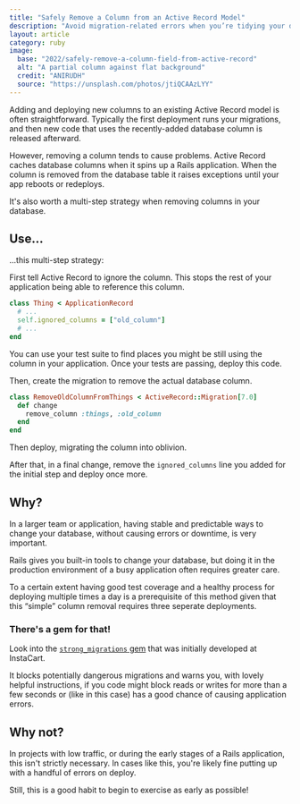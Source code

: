 ```yaml
---
title: "Safely Remove a Column from an Active Record Model"
description: "Avoid migration-related errors when you’re tidying your database"
layout: article
category: ruby
image:
  base: "2022/safely-remove-a-column-field-from-active-record"
  alt: "A partial column against flat background"
  credit: "ANIRUDH"
  source: "https://unsplash.com/photos/jtiQCAAzLYY"
---
```


Adding and deploying new columns to an existing Active Record model is often straightforward. Typically the first deployment runs your migrations, and then new code that uses the recently-added database column is released afterward.

However, removing a column tends to cause problems. Active Record caches database columns when it spins up a Rails application. When the column is removed from the database table it raises exceptions until your app reboots or redeploys.

It's also worth a multi-step strategy when removing columns in your database.


## Use...

...this multi-step strategy:

First tell Active Record to ignore the column. This stops the rest of your application being able to reference this column.

```ruby
class Thing < ApplicationRecord
  # ...
  self.ignored_columns = ["old_column"]
  # ...
end
```

You can use your test suite to find places you might be still using the column in your application. Once your tests are passing, deploy this code.

Then, create the migration to remove the actual database column.

```ruby
class RemoveOldColumnFromThings < ActiveRecord::Migration[7.0]
  def change
    remove_column :things, :old_column
  end
end
```

Then deploy, migrating the column into oblivion.

After that, in a final change, remove the `ignored_columns` line you added for the initial step and deploy once more.


## Why?

In a larger team or application, having stable and predictable ways to change your database, without causing errors or downtime, is very important.

Rails gives you built-in tools to change your database, but doing it in the production environment of a busy application often requires greater care.

To a certain extent having good test coverage and a healthy process for deploying multiple times a day is a prerequisite of this method given that this “simple” column removal requires three seperate deployments.


### There's a gem for that!

Look into the [`strong_migrations` gem](https://github.com/ankane/strong_migrations) that was initially developed at InstaCart.

It blocks potentially dangerous migrations and warns you, with lovely helpful instructions, if you code might block reads or writes for more than a few seconds or (like in this case) has a good chance of causing application errors.


## Why not?

In projects with low traffic, or during the early stages of a Rails application, this isn't strictly necessary. In cases like this, you're likely fine putting up with a handful of errors on deploy.

Still, this is a good habit to begin to exercise as early as possible!
